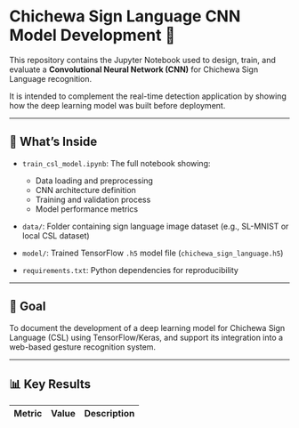 # Chichewa Sign Language CNN Model Development 📘

This repository contains the Jupyter Notebook used to design, train, and evaluate a **Convolutional Neural Network (CNN)** for Chichewa Sign Language recognition.

It is intended to complement the real-time detection application by showing how the deep learning model was built before deployment.

---

## 📁 What’s Inside

- `train_csl_model.ipynb`: The full notebook showing:
  - Data loading and preprocessing
  - CNN architecture definition
  - Training and validation process
  - Model performance metrics

- `data/`: Folder containing sign language image dataset (e.g., SL-MNIST or local CSL dataset)
- `model/`: Trained TensorFlow `.h5` model file (`chichewa_sign_language.h5`)
- `requirements.txt`: Python dependencies for reproducibility

---

## 🧠 Goal

To document the development of a deep learning model for Chichewa Sign Language (CSL) using TensorFlow/Keras, and support its integration into a web-based gesture recognition system.

---

## 📊 Key Results

| Metric | Value | Description |
|--------|-------|-------------|

